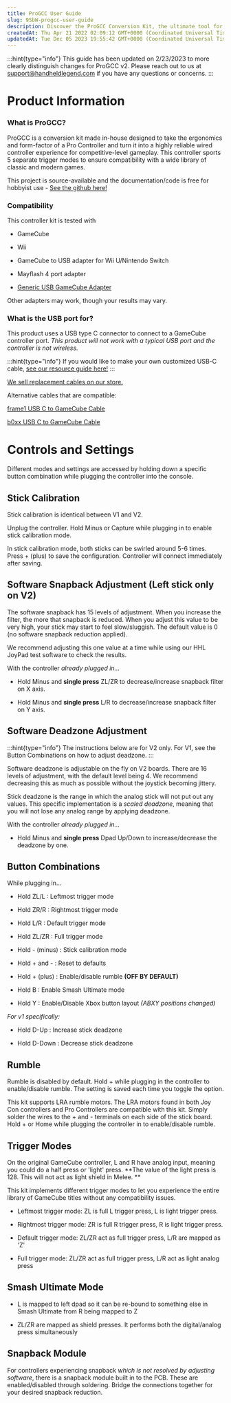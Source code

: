 ```yaml
---
title: ProGCC User Guide
slug: 9SbW-progcc-user-guide
description: Discover the ProGCC Conversion Kit, the ultimate tool for competitive gamers. This document explores how to transform your Pro Controller into a wired powerhouse with five trigger modes. Compatible with GameCube, Wii, and adapters, this controller is a ga
createdAt: Thu Apr 21 2022 02:09:12 GMT+0000 (Coordinated Universal Time)
updatedAt: Tue Dec 05 2023 19:55:42 GMT+0000 (Coordinated Universal Time)
---
```


:::hint{type="info"}
This guide has been updated on 2/23/2023 to more clearly distinguish changes for ProGCC v2. Please reach out to us at [support@handheldlegend.com]() if you have any questions or concerns.
:::

# Product Information

### What is ProGCC?

ProGCC is a conversion kit made in-house designed to take the ergonomics and form-factor of a Pro Controller and turn it into a highly reliable wired controller experience for competitive-level gameplay. This controller sports 5 separate trigger modes to ensure compatibility with a wide library of classic and modern games.

This project is source-available and the documentation/code is free for hobbyist use - [See the github here!](https://github.com/HandHeldLegend/ProCon-GCC-PIC18)

### Compatibility

This controller kit is tested with

*   GameCube

*   Wii

*   GameCube to USB adapter for Wii U/Nintendo Switch

*   Mayflash 4 port adapter

*   [Generic USB GameCube Adapter ](https://handheldlegend.com/products/gamecube-controller-adapter-for-nintendo-switch?_pos=3&_sid=d536a71cf&_ss=r)

Other adapters may work, though your results may vary.

### What is the USB port for?

This product uses a USB type C connector to connect to a GameCube controller port. *This product will not work with a typical USB port and the controller is not wireless.*

:::hint{type="info"}
If you would like to make your own customized USB-C cable, [see our resource guide here!](https://wiki.handheldlegend.com/gamecube-retro-c-cable-information)
:::

[We sell replacement cables on our store.](https://handheldlegend.com/products/switch-pro-controller-usb-c-to-gamecube-cable-progcc?_pos=6&_sid=bbfdc4957&_ss=r)

Alternative cables that are compatible:

[frame1 USB C to GameCube Cable](https://frame1.gg/collections/all/products/extra-usb-c-to-gamecube-wii-cable)

[b0xx USB C to GameCube Cable](https://b0xx.com/collections/all/products/usbc)

# Controls and Settings

Different modes and settings are accessed by holding down a specific button combination while plugging the controller into the console.&#x20;

## Stick Calibration

Stick calibration is identical between V1 and V2.

Unplug the controller. Hold Minus or Capture while plugging in to enable stick calibration mode.

In stick calibration mode, both sticks can be swirled around 5-6 times. Press + (plus) to save the configuration. Controller will connect immediately after saving.

## Software Snapback Adjustment (Left stick only on V2)

The software snapback has 15 levels of adjustment. When you increase the filter, the more that snapback is reduced. When you adjust this value to be very high, your stick may start to feel slow/sluggish. The default value is 0 (no software snapback reduction applied).

We recommend adjusting this one value at a time while using our HHL JoyPad test software to check the results.

With the controller *already plugged in...*

*   Hold Minus and ****single press**** ZL/ZR to decrease/increase snapback filter on X axis.

*   Hold Minus and ****single press**** L/R to decrease/increase snapback filter on Y axis.

## Software Deadzone Adjustment

:::hint{type="info"}
The instructions below are for V2 only. For V1, see the Button Combinations on how to adjust deadzone.
:::

Software deadzone is adjustable on the fly on V2 boards. There are 16 levels of adjustment, with the default level being 4. We recommend decreasing this as much as possible without the joystick becoming jittery.

Stick deadzone is the range in which the analog stick will not put out any values. This specific implementation is a *scaled deadzone*, meaning that you will not lose any analog range by applying deadzone.&#x20;

With the controller *already plugged in...*

*   Hold Minus and ****single press**** Dpad Up/Down to increase/decrease the deadzone by one.

## Button Combinations

While plugging in...

*   Hold ZL/L : Leftmost trigger mode

*   Hold ZR/R : Rightmost trigger mode

*   Hold L/R : Default trigger mode

*   Hold ZL/ZR : Full trigger mode

*   Hold - (minus) : Stick calibration mode

*   Hold + and - : Reset to defaults

*   Hold + (plus) : Enable/disable rumble **(OFF BY DEFAULT)**

*   Hold B : Enable Smash Ultimate mode

*   Hold Y : Enable/Disable Xbox button layout *(ABXY positions changed)*

*For v1 specifically:*

*   Hold D-Up : Increase stick deadzone

*   Hold D-Down : Decrease stick deadzone

## Rumble

Rumble is disabled by default. Hold + while plugging in the controller to enable/disable rumble. The setting is saved each time you toggle the option.

This kit supports LRA rumble motors. The LRA motors found in both Joy Con controllers and Pro Controllers are compatible with this kit. Simply solder the wires to the + and - terminals on each side of the stick board. Hold + or Home while plugging the controller in to enable/disable rumble.

## Trigger Modes

On the original GameCube controller, L and R have analog input, meaning you could do a half press or 'light' press. **The value of the light press is 128. This will not act as light shield in Melee. **

This kit implements different trigger modes to let you experience the entire library of GameCube titles without any compatibility issues.

*   Leftmost trigger mode: ZL is full L trigger press, L is light trigger press.

*   Rightmost trigger mode: ZR is full R trigger press, R is light trigger press.

*   Default trigger mode: ZL/ZR act as full trigger press, L/R are mapped as 'Z'

*   Full trigger mode: ZL/ZR act as full trigger press, L/R act as light analog press

## Smash Ultimate Mode

*   L is mapped to left dpad so it can be re-bound to something else in Smash Ultimate from R being mapped to Z

*   ZL/ZR are mapped as shield presses. It performs both the digital/analog press simultaneously

## Snapback Module

For controllers experiencing snapback *which is not resolved by adjusting software*, there is a snapback module built in to the PCB. These are enabled/disabled through soldering. Bridge the connections together for your desired snapback reduction.


